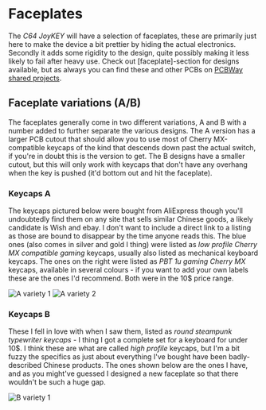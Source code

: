 # Faceplates
The *C64 JoyKEY* will have a selection of faceplates, these are primarily just here to make the device a bit prettier by hiding the actual electronics. Secondly it adds some rigidity to the design, quite possibly making it less likely to fail after heavy use. Check out [faceplate]-section for designs available, but as always you can find these and other PCBs on [PCBWay shared projects](https://www.pcbway.com/project/shareproject/?tag=C64%20JoyKEY).

## Faceplate variations (A/B)
The faceplates generally come in two different variations, A and B with a number added to further separate the various designs. The A version has a larger PCB cutout that should allow you to use most of Cherry MX-compatible keycaps of the kind that descends down past the actual switch, if you're in doubt this is the version to get. The B designs have a smaller cutout, but this will only work with keycaps that don't have any overhang when the key is pushed (it'd bottom out and hit the faceplate).

### Keycaps A
The keycaps pictured below were bought from AliExpress though you'll undoubtedly find them on any site that sells similar Chinese goods, a likely candidate is Wish and ebay. I don't want to include a direct link to a listing as those are bound to disappear by the time anyone reads this. The blue ones (also comes in silver and gold I thing) were listed as *low profile Cherry MX compatible gaming* keycaps, usually also listed as mechanical keyboard keycaps. The ones on the right were listed as *PBT 1u gaming Cherry MX* keycaps, available in several colours - if you want to add your own labels these are the ones I'd recommend. Both were in the 10$ price range.

![A variety 1](https://github.com/tebl/C64-JoyKEY/raw/main/gallery/keycaps_a1.jpg)
![A variety 2](https://github.com/tebl/C64-JoyKEY/raw/main/gallery/keycaps_a2.jpg)

### Keycaps B
These I fell in love with when I saw them, listed as *round steampunk typewriter keycaps* - I thing I got a complete set for a keyboard for under 10$. I think these are what are called *high profile* keycaps, but I'm a bit fuzzy the specifics as just about everything I've bought have been badly-described Chinese products. The ones shown below are the ones I have, and as you might've guessed I designed a new faceplate so that there wouldn't be such a huge gap.

![B variety 1](https://github.com/tebl/C64-JoyKEY/raw/main/gallery/keycaps_b1.jpg)